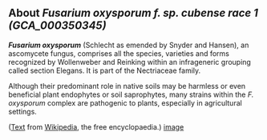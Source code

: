 About *Fusarium oxysporum f. sp. cubense race 1 (GCA\_000350345)* 
-----------------------------------------------------------------



***Fusarium oxysporum*** (Schlecht as emended by Snyder and Hansen), an
ascomycete fungus, comprises all the species, varieties and forms
recognized by Wollenweber and Reinking within an infrageneric grouping
called section Elegans. It is part of the Nectriaceae family.

Although their predominant role in native soils may be harmless or even
beneficial plant endophytes or soil saprophytes, many strains within the
*F. oxysporum* complex are pathogenic to plants, especially in
agricultural settings.

([Text](http://en.wikipedia.org/wiki/Fusarium_oxysporum) from
[Wikipedia](http://en.wikipedia.org/), the free encyclopaedia.)
[image](https://commons.wikimedia.org/wiki/File:K7725-1-sm.jpg)
